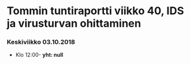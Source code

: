 # Tommin tuntiraportti viikko 40, IDS ja virusturvan ohittaminen

### Keskiviikko 03.10.2018
* Klo 12:00- **yht: null**  

